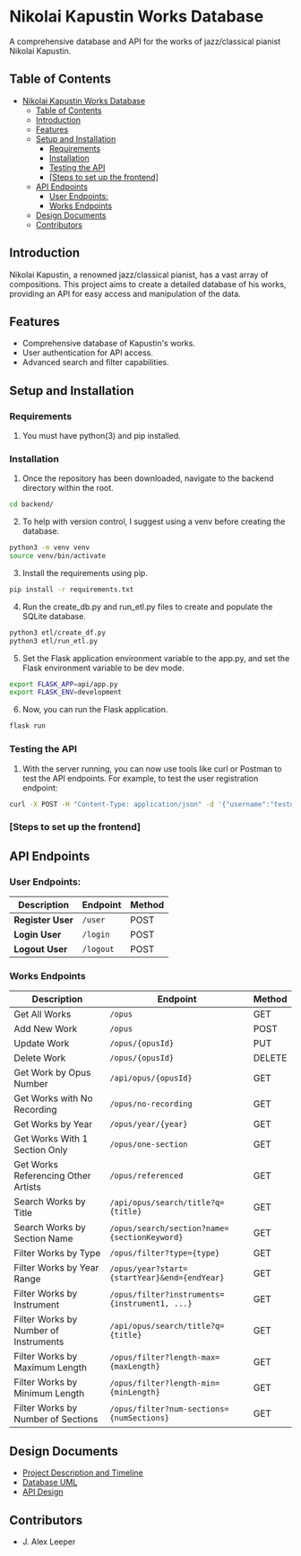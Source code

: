 # Nikolai Kapustin Works Database

A comprehensive database and API for the works of jazz/classical pianist Nikolai Kapustin.

## Table of Contents

- [Nikolai Kapustin Works Database](#nikolai-kapustin-works-database)
  - [Table of Contents](#table-of-contents)
  - [Introduction](#introduction)
  - [Features](#features)
  - [Setup and Installation](#setup-and-installation)
    - [Requirements](#requirements)
    - [Installation](#installation)
    - [Testing the API](#testing-the-api)
    - [\[Steps to set up the frontend\]](#steps-to-set-up-the-frontend)
  - [API Endpoints](#api-endpoints)
    - [User Endpoints:](#user-endpoints)
    - [Works Endpoints](#works-endpoints)
  - [Design Documents](#design-documents)
  - [Contributors](#contributors)
  
## Introduction

Nikolai Kapustin, a renowned jazz/classical pianist, has a vast array of compositions. This project aims to create a detailed database of his works, providing an API for easy access and manipulation of the data.

## Features

- Comprehensive database of Kapustin's works.
- User authentication for API access.
- Advanced search and filter capabilities.

## Setup and Installation

### Requirements

1. You must have python(3) and pip installed.

### Installation

1.  Once the repository has been downloaded, navigate to the backend directory within the root.

```bash
cd backend/
```

2. To help with version control, I suggest using a venv before creating the database.

```bash
python3 -m venv venv
source venv/bin/activate
```

3. Install the requirements using pip.

```bash
pip install -r requirements.txt
```

4.  Run the create_db.py and run_etl.py files to create and populate the SQLite database.

```bash
python3 etl/create_df.py
python3 etl/run_etl.py
```

5. Set the Flask application environment variable to the app.py, and set the Flask environment variable to be dev mode.

```bash
export FLASK_APP=api/app.py
export FLASK_ENV=development
```

6. Now, you can run the Flask application.

```bash
flask run
```

### Testing the API

1. With the server running, you can now use tools like curl or Postman to test the API endpoints. For example, to test the user registration endpoint:

```bash
curl -X POST -H "Content-Type: application/json" -d '{"username":"testuser", "email":"test@user.com", "password":"testpasswd"}' http://127.0.0.1:5000/user
```

### [Steps to set up the frontend]

## API Endpoints

### User Endpoints:

| Description                   | Endpoint                    | Method |
|-------------------------------|-----------------------------|--------|
| **Register User**             | `/user`                     | POST   |
| **Login User**                | `/login`                    | POST   |
| **Logout User**               | `/logout`                   | POST   |

### Works Endpoints

| Description                           | Endpoint                                     | Method |
|---------------------------------------|----------------------------------------------|--------|
| Get All Works                         | `/opus`                                      | GET    |
| Add New Work                          | `/opus`                                      | POST   |
| Update Work                           | `/opus/{opusId}`                             | PUT    |
| Delete Work                           | `/opus/{opusId}`                             | DELETE |
| Get Work by Opus Number               | `/api/opus/{opusId}`                         | GET    |
| Get Works with No Recording           | `/opus/no-recording`                         | GET    |
| Get Works by Year                     | `/opus/year/{year}`                          | GET    |
| Get Works With 1 Section Only         | `/opus/one-section`                          | GET    |
| Get Works Referencing Other Artists   | `/opus/referenced`                           | GET    |
| Search Works by Title                 | `/api/opus/search/title?q={title}`           | GET    |
| Search Works by Section Name          | `/opus/search/section?name={sectionKeyword}` | GET    |
| Filter Works by Type                  | `/opus/filter?type={type}`                   | GET    |
| Filter Works by Year Range            | `/opus/year?start={startYear}&end={endYear}` | GET    |
| Filter Works by Instrument            | `/opus/filter?instruments={instrument1, ...}`| GET    |
| Filter Works by Number of Instruments | `/api/opus/search/title?q={title}`           | GET    |
| Filter Works by Maximum Length        | `/opus/filter?length-max={maxLength}`        | GET    |
| Filter Works by Minimum Length        | `/opus/filter?length-min={minLength}`        | GET    |
| Filter Works by Number of Sections    | `/opus/filter?num-sections={numSections}`    | GET    |


## Design Documents

- [Project Description and Timeline](./Design%20Documents/kapustin-DesignDoc.drawio.pdf)
- [Database UML](./Design%20Documents/kapustin-UML.drawio.pdf)
- [API Design](./Design%20Documents/kapustin-API.drawio.pdf)

## Contributors

- J. Alex Leeper
